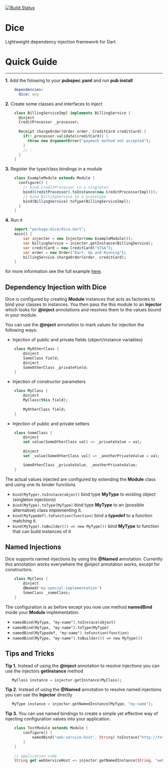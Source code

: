 [![Build Status](https://drone.io/github.com/ltackmann/dice/status.png)](https://drone.io/github.com/ltackmann/dice/latest)

Dice
====
Lightweight dependency injection framework for Dart.

# Quick Guide
-----------
**1.** Add the folowing to your **pubspec.yaml** and run **pub install**
```yaml
    dependencies:
      dice: any
```

**2.** Create some classes and interfaces to inject
```dart
	class BillingServiceImpl implements BillingService {
	  @inject
	  CreditProcessor _processor;
	  
	  Receipt chargeOrder(Order order, CreditCard creditCard) {
	    if(!_processor.validate(creditCard)) {
	      throw new ArgumentError("payment method not accepted");
	    }
	    // :
	  }
	}
```

**3.** Register the type/class bindings in a module
```dart
	class ExampleModule extends Module {
	  configure() {
	    // bind CreditProcessor to a singleton
	    bind(CreditProcessor).toInstance(new CreditProcessorImpl());
	    // bind BillingService to a prototype
	    bind(BillingService).toType(BillingServiceImpl);
	  }
	}
```

**4.** Run it
```dart
    import "package:dice/dice.dart";
	main() {
	  	var injector = new Injector(new ExampleModule());
	  	var billingService = injector.getInstance(BillingService);
	  	var creditCard = new CreditCard("VISA");
	  	var order = new Order("Dart: Up and Running");
	  	billingService.chargeOrder(order, creditCard);
	}
```

for more information see the full example [here](example/example_app.dart).

Dependency Injection with Dice 
------------------------------
Dice is configured by creating **Module** instances that acts as factories to bind your classes to instances. 
You then pass the this module to an **Injector** which looks for **@inject** annotations and resolves 
them to the values bound in your module. 

You can use the **@inject** annotation to mark values for injection the following ways:

 * Injection of public and private fields (object/instance variables)
```dart
	class MyOtherClass {
    	@inject
      	SomeClass field;
      	@inject
      	SomeOtherClass _privateField;
   	}
```
  
 * Injection of constructor parameters 
```dart 
	class MyClass {
 		@inject
 		MyClass(this.field);
 		
 		MyOtherClass field;
 	}
```
 
 * Injection of public and private setters 
```dart
	class SomeClass {
      	@inject
      	set value(SomeOtherClass val) => _privateValue = val;
      	
      	@inject
      	set _value(SomeOtherClass val) => _anotherPrivateValue = val;

      	SomeOtherClass _privateValue, _anotherPrivateValue;
	}
```

The actual values injected are configured by extending the **Module** class and using one its binder functions

 * ```bind(MyType).toInstace(object)``` bind type **MyType** to existing object (singleton injections)
 * ```bind(MyType).toType(MyType)``` bind type **MyType** to an (possible alternative) class implementing it.
 * ```bind(MyTypedef).toFunction(function)``` bind a **typedef** to a function matching it.
 * ```bind(MyType).toBuilder(() => new MyType())``` bind **MyType** to function that can build instances of it 


Named Injections
----------------
Dice supports named injections by using the **@Named** annotation. Currently this annotation 
works everywhere the @inject annotation works, except for constructors. 

```dart
	class MyClass {
      	@inject
      	@Named('my-special-implementation')
      	SomeClass _someClass;
   	}
```

The configuration is as before except you now use method **namedBind** inside your **Module** implementation.

 * ```namedBind(MyType, "my-name").toInstace(object)```
 * ```namedBind(MyType, "my-name").toType(MyType)``` 
 * ```namedBind(MyTypedef, "my-name").toFunction(function)``` 
 * ```namedBind(MyType, "my-name").toBuilder(() => new MyType())```
 

Tips and Tricks
---------------
**Tip 1.** Instead of using the **@inject** annotation to resolve injections you can use the injectors **getInstance** method
```dart
   MyClass instance = injector.getInstance(MyClass);

```

**Tip 2.** Instead of using the **@Named** annotation to resolve named injections you can use the **Injector** directly 
```dart
   MyType instance = injector.getNamedInstance(MyType, "my-name");
```

**Tip 3.** You can use named bindings to create a simple yet effective way of injecting configuration values into your application.
```dart
	class TestModule extends Module {
    	configure() {
			namedBind("web-service-host", String).toInstace("http://test-service.name");
		}
	}
	
	// application code
	String get webServiceHost => injector.getNamedInstance(String, "web-service-host");
``` 


 
 
 
